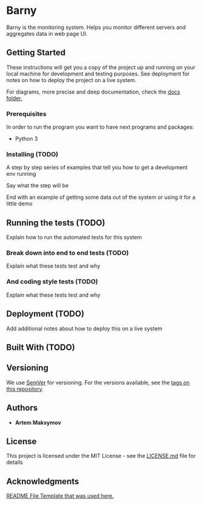 # Barny

Barny is the monitoring system.
Helps you monitor different servers and aggregates data in web page UI.

## Getting Started

These instructions will get you a copy of the project up and running on
your local machine for development and testing purposes. See deployment
for notes on how to deploy the project on a live system.

For diagrams, more precise and deep documentation, check the [docs folder.](./docs)

### Prerequisites

In order to run the program you want to have next programs and packages:

- Python 3

### Installing (TODO)

A step by step series of examples that tell you how to get a development env running

Say what the step will be

End with an example of getting some data out of the system or using it for a little demo

## Running the tests (TODO)

Explain how to run the automated tests for this system

### Break down into end to end tests (TODO)

Explain what these tests test and why

### And coding style tests (TODO)

Explain what these tests test and why

## Deployment (TODO)

Add additional notes about how to deploy this on a live system

## Built With (TODO)

## Versioning

We use [SemVer](http://semver.org/) for versioning.
For the versions available,
see the [tags on this repository](https://github.com/your/project/tags).

## Authors

- **Artem Maksymov**

## License

This project is licensed under the MIT License - see the [LICENSE.md](LICENSE.md) file for details

## Acknowledgments

[README File Template that was used here.](https://gist.github.com/DomPizzie/7a5ff55ffa9081f2de27c315f5018afc)
